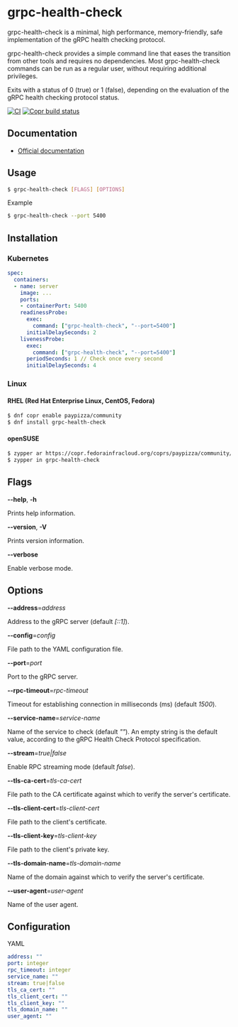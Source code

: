 # grpc-health-check

grpc-health-check is a minimal, high performance, memory-friendly, safe implementation of the gRPC health checking protocol.

grpc-health-check provides a simple command line that eases the transition from other tools and requires no dependencies. 
Most grpc-health-check commands can be run as a regular user, without requiring additional privileges.

Exits with a status of 0 (true) or 1 (false), depending on the evaluation of the gRPC health checking protocol status.

[![CI](https://github.com/paypizza/grpc-health-check/workflows/CI/badge.svg?branch=master)](https://github.com/paypizza/grpc-health-check/actions)
[![Copr build status](https://copr.fedorainfracloud.org/coprs/paypizza/community/package/grpc-health-check/status_image/last_build.png)](https://copr.fedorainfracloud.org/coprs/paypizza/community/package/grpc-health-check/)

## Documentation

* [Official documentation](https://github.com/grpc/grpc/blob/master/doc/health-checking.md)

## Usage

```sh
$ grpc-health-check [FLAGS] [OPTIONS]
```

Example

```sh
$ grpc-health-check --port 5400
```

## Installation

### Kubernetes

```yaml
spec:
  containers:
  - name: server
    image: ...
    ports:
    - containerPort: 5400
    readinessProbe:
      exec:
        command: ["grpc-health-check", "--port=5400"]
      initialDelaySeconds: 2
    livenessProbe:
      exec:
        command: ["grpc-health-check", "--port=5400"]
      periodSeconds: 1 // Check once every second
      initialDelaySeconds: 4
```

### Linux

#### RHEL (Red Hat Enterprise Linux, CentOS, Fedora)

```sh
$ dnf copr enable paypizza/community
$ dnf install grpc-health-check
```

#### openSUSE

```sh
$ zypper ar https://copr.fedorainfracloud.org/coprs/paypizza/community/repo/opensuse-leap/
$ zypper in grpc-health-check
```

## Flags

**--help**, **-h**

Prints help information.

**--version**, **-V**

Prints version information.

**--verbose**

Enable verbose mode.

## Options

**--address**=*address*

Address to the gRPC server (default *[::1]*).

**--config**=*config*

File path to the YAML configuration file.

**--port**=*port*

Port to the gRPC server.

**--rpc-timeout**=*rpc-timeout*

Timeout for establishing connection in milliseconds (ms) (default *1500*).

**--service-name**=*service-name*

Name of the service to check (default *""*). An empty string is the default value, according to the gRPC Health Check Protocol specification.

**--stream**=*true|false*

Enable RPC streaming mode (default *false*).

**--tls-ca-cert**=*tls-ca-cert*

File path to the CA certificate against which to verify the server's certificate.

**--tls-client-cert**=*tls-client-cert*

File path to the client's certificate.

**--tls-client-key**=*tls-client-key*

File path to the client's private key.

**--tls-domain-name**=*tls-domain-name*

Name of the domain against which to verify the server's certificate.

**--user-agent**=*user-agent*

Name of the user agent.

## Configuration

YAML

```yaml
address: ""
port: integer
rpc_timeout: integer
service_name: ""
stream: true|false
tls_ca_cert: ""
tls_client_cert: ""
tls_client_key: ""
tls_domain_name: ""
user_agent: ""
```